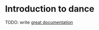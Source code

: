 # Introduction to dance

TODO: write [great documentation](http://jacobian.org/writing/what-to-write/)
